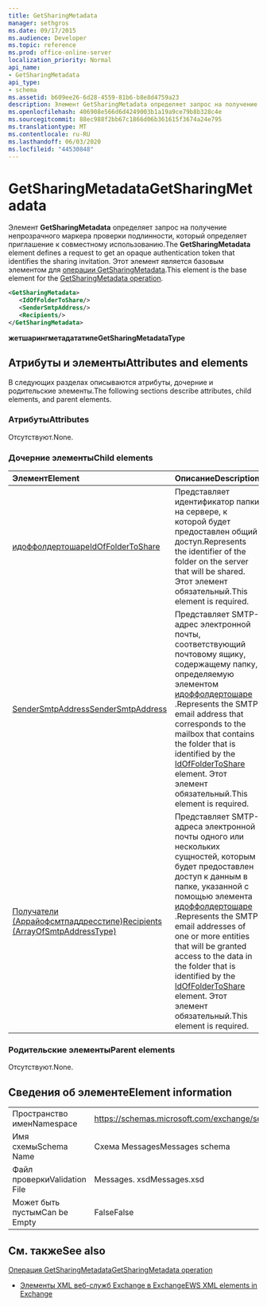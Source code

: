 ```yaml
---
title: GetSharingMetadata
manager: sethgros
ms.date: 09/17/2015
ms.audience: Developer
ms.topic: reference
ms.prod: office-online-server
localization_priority: Normal
api_name:
- GetSharingMetadata
api_type:
- schema
ms.assetid: b609ee26-6d28-4559-81b6-b8e8d4759a23
description: Элемент GetSharingMetadata определяет запрос на получение непрозрачного маркера проверки подлинности, который определяет приглашение к совместному использованию. Этот элемент является базовым элементом для операции GetSharingMetadata.
ms.openlocfilehash: 406908e566d6d4249003b1a19a9ce79b8b328c4e
ms.sourcegitcommit: 88ec988f2bb67c1866d06b361615f3674a24e795
ms.translationtype: MT
ms.contentlocale: ru-RU
ms.lasthandoff: 06/03/2020
ms.locfileid: "44530848"
---
```

# <a name="getsharingmetadata"></a><span data-ttu-id="9ce8d-104">GetSharingMetadata</span><span class="sxs-lookup"><span data-stu-id="9ce8d-104">GetSharingMetadata</span></span>

<span data-ttu-id="9ce8d-105">Элемент **GetSharingMetadata** определяет запрос на получение непрозрачного маркера проверки подлинности, который определяет приглашение к совместному использованию.</span><span class="sxs-lookup"><span data-stu-id="9ce8d-105">The **GetSharingMetadata** element defines a request to get an opaque authentication token that identifies the sharing invitation.</span></span> <span data-ttu-id="9ce8d-106">Этот элемент является базовым элементом для [операции GetSharingMetadata](getsharingmetadata-operation.md).</span><span class="sxs-lookup"><span data-stu-id="9ce8d-106">This element is the base element for the [GetSharingMetadata operation](getsharingmetadata-operation.md).</span></span>
  
```XML
<GetSharingMetadata>
   <IdOfFolderToShare/>
   <SenderSmtpAddress/>
   <Recipients/>
</GetSharingMetadata>
```

 <span data-ttu-id="9ce8d-107">**жетшарингметадататипе**</span><span class="sxs-lookup"><span data-stu-id="9ce8d-107">**GetSharingMetadataType**</span></span>
## <a name="attributes-and-elements"></a><span data-ttu-id="9ce8d-108">Атрибуты и элементы</span><span class="sxs-lookup"><span data-stu-id="9ce8d-108">Attributes and elements</span></span>

<span data-ttu-id="9ce8d-109">В следующих разделах описываются атрибуты, дочерние и родительские элементы.</span><span class="sxs-lookup"><span data-stu-id="9ce8d-109">The following sections describe attributes, child elements, and parent elements.</span></span>
  
### <a name="attributes"></a><span data-ttu-id="9ce8d-110">Атрибуты</span><span class="sxs-lookup"><span data-stu-id="9ce8d-110">Attributes</span></span>

<span data-ttu-id="9ce8d-111">Отсутствуют.</span><span class="sxs-lookup"><span data-stu-id="9ce8d-111">None.</span></span>
  
### <a name="child-elements"></a><span data-ttu-id="9ce8d-112">Дочерние элементы</span><span class="sxs-lookup"><span data-stu-id="9ce8d-112">Child elements</span></span>

|<span data-ttu-id="9ce8d-113">**Элемент**</span><span class="sxs-lookup"><span data-stu-id="9ce8d-113">**Element**</span></span>|<span data-ttu-id="9ce8d-114">**Описание**</span><span class="sxs-lookup"><span data-stu-id="9ce8d-114">**Description**</span></span>|
|:-----|:-----|
|[<span data-ttu-id="9ce8d-115">идоффолдертошаре</span><span class="sxs-lookup"><span data-stu-id="9ce8d-115">IdOfFolderToShare</span></span>](idoffoldertoshare.md) <br/> |<span data-ttu-id="9ce8d-116">Представляет идентификатор папки на сервере, к которой будет предоставлен общий доступ.</span><span class="sxs-lookup"><span data-stu-id="9ce8d-116">Represents the identifier of the folder on the server that will be shared.</span></span> <span data-ttu-id="9ce8d-117">Этот элемент обязательный.</span><span class="sxs-lookup"><span data-stu-id="9ce8d-117">This element is required.</span></span>  <br/> |
|[<span data-ttu-id="9ce8d-118">SenderSmtpAddress</span><span class="sxs-lookup"><span data-stu-id="9ce8d-118">SenderSmtpAddress</span></span>](sendersmtpaddress.md) <br/> |<span data-ttu-id="9ce8d-119">Представляет SMTP-адрес электронной почты, соответствующий почтовому ящику, содержащему папку, определяемую элементом [идоффолдертошаре](idoffoldertoshare.md) .</span><span class="sxs-lookup"><span data-stu-id="9ce8d-119">Represents the SMTP email address that corresponds to the mailbox that contains the folder that is identified by the [IdOfFolderToShare](idoffoldertoshare.md) element.</span></span> <span data-ttu-id="9ce8d-120">Этот элемент обязательный.</span><span class="sxs-lookup"><span data-stu-id="9ce8d-120">This element is required.</span></span>  <br/> |
|[<span data-ttu-id="9ce8d-121">Получатели (Аррайофсмтпаддресстипе)</span><span class="sxs-lookup"><span data-stu-id="9ce8d-121">Recipients (ArrayOfSmtpAddressType)</span></span>](recipients-arrayofsmtpaddresstype.md) <br/> |<span data-ttu-id="9ce8d-122">Представляет SMTP-адреса электронной почты одного или нескольких сущностей, которым будет предоставлен доступ к данным в папке, указанной с помощью элемента [идоффолдертошаре](idoffoldertoshare.md) .</span><span class="sxs-lookup"><span data-stu-id="9ce8d-122">Represents the SMTP email addresses of one or more entities that will be granted access to the data in the folder that is identified by the [IdOfFolderToShare](idoffoldertoshare.md) element.</span></span> <span data-ttu-id="9ce8d-123">Этот элемент обязательный.</span><span class="sxs-lookup"><span data-stu-id="9ce8d-123">This element is required.</span></span>  <br/> |
   
### <a name="parent-elements"></a><span data-ttu-id="9ce8d-124">Родительские элементы</span><span class="sxs-lookup"><span data-stu-id="9ce8d-124">Parent elements</span></span>

<span data-ttu-id="9ce8d-125">Отсутствуют.</span><span class="sxs-lookup"><span data-stu-id="9ce8d-125">None.</span></span>
  
## <a name="element-information"></a><span data-ttu-id="9ce8d-126">Сведения об элементе</span><span class="sxs-lookup"><span data-stu-id="9ce8d-126">Element information</span></span>

|||
|:-----|:-----|
|<span data-ttu-id="9ce8d-127">Пространство имен</span><span class="sxs-lookup"><span data-stu-id="9ce8d-127">Namespace</span></span>  <br/> |https://schemas.microsoft.com/exchange/services/2006/messages  <br/> |
|<span data-ttu-id="9ce8d-128">Имя схемы</span><span class="sxs-lookup"><span data-stu-id="9ce8d-128">Schema Name</span></span>  <br/> |<span data-ttu-id="9ce8d-129">Схема Messages</span><span class="sxs-lookup"><span data-stu-id="9ce8d-129">Messages schema</span></span>  <br/> |
|<span data-ttu-id="9ce8d-130">Файл проверки</span><span class="sxs-lookup"><span data-stu-id="9ce8d-130">Validation File</span></span>  <br/> |<span data-ttu-id="9ce8d-131">Messages. xsd</span><span class="sxs-lookup"><span data-stu-id="9ce8d-131">Messages.xsd</span></span>  <br/> |
|<span data-ttu-id="9ce8d-132">Может быть пустым</span><span class="sxs-lookup"><span data-stu-id="9ce8d-132">Can be Empty</span></span>  <br/> |<span data-ttu-id="9ce8d-133">False</span><span class="sxs-lookup"><span data-stu-id="9ce8d-133">False</span></span>  <br/> |
   
## <a name="see-also"></a><span data-ttu-id="9ce8d-134">См. также</span><span class="sxs-lookup"><span data-stu-id="9ce8d-134">See also</span></span>



[<span data-ttu-id="9ce8d-135">Операция GetSharingMetadata</span><span class="sxs-lookup"><span data-stu-id="9ce8d-135">GetSharingMetadata operation</span></span>](getsharingmetadata-operation.md)


- [<span data-ttu-id="9ce8d-136">Элементы XML веб-служб Exchange в Exchange</span><span class="sxs-lookup"><span data-stu-id="9ce8d-136">EWS XML elements in Exchange</span></span>](ews-xml-elements-in-exchange.md)

